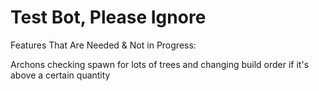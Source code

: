 Test Bot, Please Ignore
===========================

Features That Are Needed & Not in Progress:

Archons checking spawn for lots of trees and changing build order if it's above a certain quantity